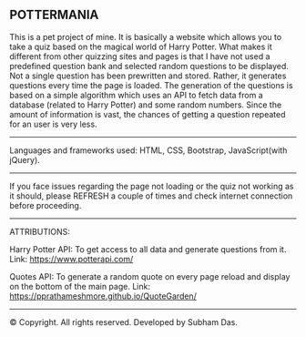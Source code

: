 POTTERMANIA
----------------------------------------------------------------------------------------------------------------------------------------

This is a pet project of mine. It is basically a website which allows you to take a quiz based on the magical world of Harry Potter. What makes it different from other quizzing sites and pages is that I have not used a predefined question bank and selected random questions to be displayed. Not a single question has been prewritten and stored. Rather, it generates questions every time the page is loaded. The generation of the questions is based on a simple algorithm which uses an API to fetch data from a database (related to Harry Potter) and some random numbers. Since the amount of information is vast, the chances of getting a question repeated for an user is  very less.

----------------------------------------------------------------------------------------------------------------------------------------

Languages and frameworks used: HTML, CSS, Bootstrap, JavaScript(with jQuery).

---------------------------------------------------------------------------------------------------------------------------------------

If you face issues regarding the page not loading or the quiz not working as it should, please REFRESH a couple of times and check internet connection before proceeding.

------------------------------------------------------------------------------------------------------------------------------------------

ATTRIBUTIONS:

Harry Potter API: To get access to all data and generate questions from it.
Link: https://www.potterapi.com/

Quotes API: To generate a random quote on every page reload and display on the bottom of the main page.
Link: https://pprathameshmore.github.io/QuoteGarden/

------------------------------------------------------------------------------------------------------------------------------------------

© Copyright. All rights reserved.
Developed by Subham Das.
